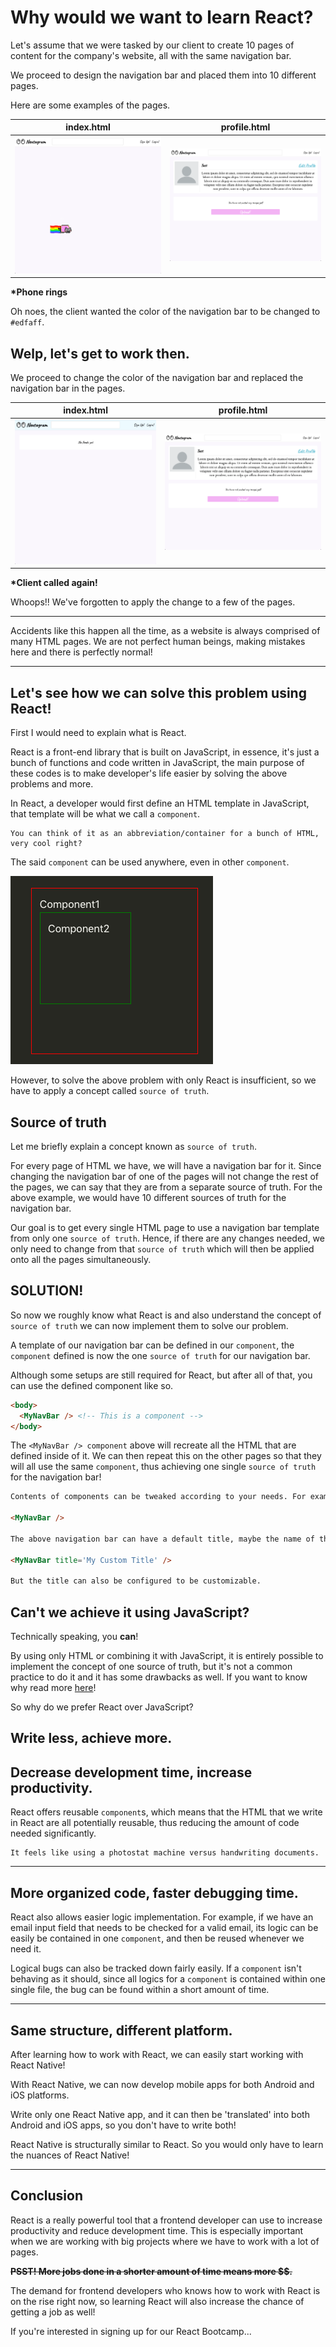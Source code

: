# Why would we want to learn React?

Let's assume that we were tasked by our client to create 10 pages of content for the company's website, all with the same navigation bar.

We proceed to design the navigation bar and placed them into 10 different pages.

Here are some examples of the pages.

|             index.html             |             profile.html              |
| :--------------------------------: | :-----------------------------------: |
| ![index.html](../ver1/example.png) | ![profile.html](../ver1/example2.png) |

**\*Phone rings**

Oh noes, the client wanted the color of the navigation bar to be changed to `#edfaff`.

## Welp, let's get to work then.

We proceed to change the color of the navigation bar and replaced the navigation bar in the pages.

|             index.html              |             profile.html              |
| :---------------------------------: | :-----------------------------------: |
| ![index.html](../ver1/example3.png) | ![profile.html](../ver1/example2.png) |

**\*Client called again!**

Whoops!! We've forgotten to apply the change to a few of the pages.

---

Accidents like this happen all the time, as a website is always comprised of many HTML pages. We are not perfect human beings, making mistakes here and there is perfectly normal!

---

## Let's see how we can solve this problem using React!

First I would need to explain what is React.

React is a front-end library that is built on JavaScript, in essence, it's just a bunch of functions and code written in JavaScript, the main purpose of these codes is to make developer's life easier by solving the above problems and more.

In React, a developer would first define an HTML template in JavaScript, that template will be what we call a `component`.

```
You can think of it as an abbreviation/container for a bunch of HTML, very cool right?
```

The said `component` can be used anywhere, even in other `component`.

![boxes.png](../ver1/boxes.png)

However, to solve the above problem with only React is insufficient, so we have to apply a concept called `source of truth`.

## Source of truth

Let me briefly explain a concept known as `source of truth`.

For every page of HTML we have, we will have a navigation bar for it. Since changing the navigation bar of one of the pages will not change the rest of the pages, we can say that they are from a separate source of truth. For the above example, we would have 10 different sources of truth for the navigation bar.

Our goal is to get every single HTML page to use a navigation bar template from only one `source of truth`. Hence, if there are any changes needed, we only need to change from that `source of truth` which will then be applied onto all the pages simultaneously.

## SOLUTION!

So now we roughly know what React is and also understand the concept of `source of truth` we can now implement them to solve our problem.

A template of our navigation bar can be defined in our `component`, the `component` defined is now the one `source of truth` for our navigation bar.

Although some setups are still required for React, but after all of that, you can use the defined component like so.

```HTML
<body>
  <MyNavBar /> <!-- This is a component -->
</body>
```

The `<MyNavBar /> component` above will recreate all the HTML that are defined inside of it. We can then repeat this on the other pages so that they will all use the same `component`, thus achieving one single `source of truth` for the navigation bar!

```HTML
Contents of components can be tweaked according to your needs. For example,

<MyNavBar />

The above navigation bar can have a default title, maybe the name of the company or app.

<MyNavBar title='My Custom Title' />

But the title can also be configured to be customizable.
```

## Can't we achieve it using JavaScript?

Technically speaking, you **can**!

By using only HTML or combining it with JavaScript, it is entirely possible to implement the concept of one source of truth, but it's not a common practice to do it and it has some drawbacks as well. If you want to know why read more [here](further-reading.md)!

So why do we prefer React over JavaScript?

## Write less, achieve more.

## Decrease development time, increase productivity.

React offers reusable `component`s, which means that the HTML that we write in React are all potentially reusable, thus reducing the amount of code needed significantly.

```
It feels like using a photostat machine versus handwriting documents.
```

---

## More organized code, faster debugging time.

React also allows easier logic implementation. For example, if we have an email input field that needs to be checked for a valid email, its logic can be easily be contained in one `component`, and then be reused whenever we need it.

Logical bugs can also be tracked down fairly easily. If a `component` isn't behaving as it should, since all logics for a `component` is contained within one single file, the bug can be found within a short amount of time.

---

## Same structure, different platform.

After learning how to work with React, we can easily start working with React Native!

With React Native, we can now develop mobile apps for both Android and iOS platforms.

Write only one React Native app, and it can then be 'translated' into both Android and iOS apps, so you don't have to write both!

React Native is structurally similar to React. So you would only have to learn the nuances of React Native!

---

## Conclusion

React is a really powerful tool that a frontend developer can use to increase productivity and reduce development time. This is especially important when we are working with big projects where we have to work with a lot of pages.

~~**PSST! More jobs done in a shorter amount of time means more \$\$.**~~

The demand for frontend developers who knows how to work with React is on the rise right now, so learning React will also increase the chance of getting a job as well!

If you're interested in signing up for our React Bootcamp...
